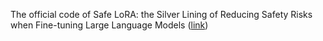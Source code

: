The official code of Safe LoRA: the Silver Lining of Reducing Safety Risks when Fine-tuning Large Language Models ([link](https://arxiv.org/abs/2405.16833))
